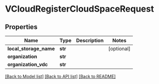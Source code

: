 # VCloudRegisterCloudSpaceRequest

## Properties
Name | Type | Description | Notes
------------ | ------------- | ------------- | -------------
**local_storage_name** | **str** |  | [optional] 
**organization** | **str** |  | 
**organization_vdc** | **str** |  | 

[[Back to Model list]](../README.md#documentation-for-models) [[Back to API list]](../README.md#documentation-for-api-endpoints) [[Back to README]](../README.md)


